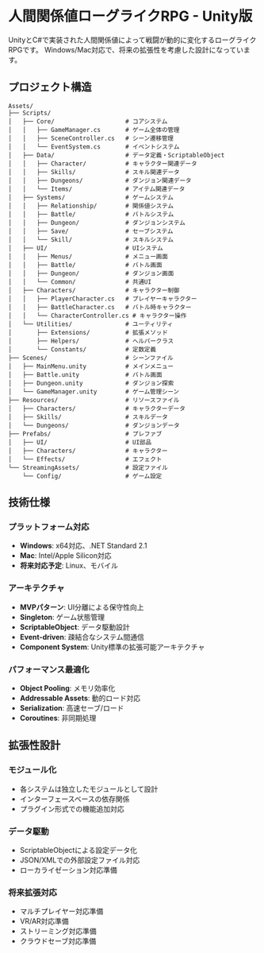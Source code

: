 # 人間関係値ローグライクRPG - Unity版

UnityとC#で実装された人間関係値によって戦闘が動的に変化するローグライクRPGです。
Windows/Mac対応で、将来の拡張性を考慮した設計になっています。

## プロジェクト構造

```
Assets/
├── Scripts/
│   ├── Core/                    # コアシステム
│   │   ├── GameManager.cs       # ゲーム全体の管理
│   │   ├── SceneController.cs   # シーン遷移管理
│   │   └── EventSystem.cs       # イベントシステム
│   ├── Data/                    # データ定義・ScriptableObject
│   │   ├── Character/           # キャラクター関連データ
│   │   ├── Skills/              # スキル関連データ
│   │   ├── Dungeons/            # ダンジョン関連データ
│   │   └── Items/               # アイテム関連データ
│   ├── Systems/                 # ゲームシステム
│   │   ├── Relationship/        # 関係値システム
│   │   ├── Battle/              # バトルシステム
│   │   ├── Dungeon/             # ダンジョンシステム
│   │   ├── Save/                # セーブシステム
│   │   └── Skill/               # スキルシステム
│   ├── UI/                      # UIシステム
│   │   ├── Menus/               # メニュー画面
│   │   ├── Battle/              # バトル画面
│   │   ├── Dungeon/             # ダンジョン画面
│   │   └── Common/              # 共通UI
│   ├── Characters/              # キャラクター制御
│   │   ├── PlayerCharacter.cs   # プレイヤーキャラクター
│   │   ├── BattleCharacter.cs   # バトル時キャラクター
│   │   └── CharacterController.cs # キャラクター操作
│   └── Utilities/               # ユーティリティ
│       ├── Extensions/          # 拡張メソッド
│       ├── Helpers/             # ヘルパークラス
│       └── Constants/           # 定数定義
├── Scenes/                      # シーンファイル
│   ├── MainMenu.unity           # メインメニュー
│   ├── Battle.unity             # バトル画面
│   ├── Dungeon.unity            # ダンジョン探索
│   └── GameManager.unity        # ゲーム管理シーン
├── Resources/                   # リソースファイル
│   ├── Characters/              # キャラクターデータ
│   ├── Skills/                  # スキルデータ
│   └── Dungeons/                # ダンジョンデータ
├── Prefabs/                     # プレファブ
│   ├── UI/                      # UI部品
│   ├── Characters/              # キャラクター
│   └── Effects/                 # エフェクト
└── StreamingAssets/             # 設定ファイル
    └── Config/                  # ゲーム設定
```

## 技術仕様

### プラットフォーム対応
- **Windows**: x64対応、.NET Standard 2.1
- **Mac**: Intel/Apple Silicon対応
- **将来対応予定**: Linux、モバイル

### アーキテクチャ
- **MVPパターン**: UI分離による保守性向上
- **Singleton**: ゲーム状態管理
- **ScriptableObject**: データ駆動設計
- **Event-driven**: 疎結合なシステム間通信
- **Component System**: Unity標準の拡張可能アーキテクチャ

### パフォーマンス最適化
- **Object Pooling**: メモリ効率化
- **Addressable Assets**: 動的ロード対応
- **Serialization**: 高速セーブ/ロード
- **Coroutines**: 非同期処理

## 拡張性設計

### モジュール化
- 各システムは独立したモジュールとして設計
- インターフェースベースの依存関係
- プラグイン形式での機能追加対応

### データ駆動
- ScriptableObjectによる設定データ化
- JSON/XMLでの外部設定ファイル対応
- ローカライゼーション対応準備

### 将来拡張対応
- マルチプレイヤー対応準備
- VR/AR対応準備
- ストリーミング対応準備
- クラウドセーブ対応準備